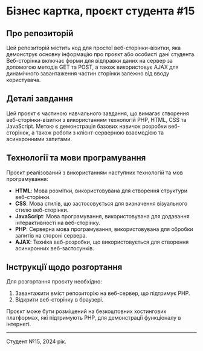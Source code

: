 # Бізнес картка, проєкт студента #15

## Про репозиторій

Цей репозиторій містить код для простої веб-сторінки-візитки, яка демонструє основну інформацію про проєкт або особисті дані студента. Веб-сторінка включає форми для відправки даних на сервер за допомогою методів GET та POST, а також використовує AJAX для динамічного завантаження частин сторінки залежно від вводу користувача.

## Деталі завдання

Цей проєкт є частиною навчального завдання, що вимагає створення веб-сторінки-візитки з використанням технологій PHP, HTML, CSS та JavaScript. Метою є демонстрація базових навичок розробки веб-сторінок, а також роботи з клієнт-серверною взаємодією та асинхронними запитами.

## Технології та мови програмування

Проєкт реалізований з використанням наступних технологій та мов програмування:

- **HTML**: Мова розмітки, використовувана для створення структури веб-сторінки.
- **CSS**: Мова стилів, що застосовується для визначення візуального стилю веб-сторінки.
- **JavaScript**: Мова програмування, використовувана для додавання інтерактивності на веб-сторінку.
- **PHP**: Серверна мова програмування, використовувана для обробки запитів на стороні сервера.
- **AJAX**: Техніка веб-розробки, що використовується для створення асинхронних веб-застосунків.

## Інструкції щодо розгортання

Для розгортання проєкту необхідно:

1. Завантажити вміст репозиторію на веб-сервер, що підтримує PHP.
2. Відкрити веб-сторінку в браузері.

Проєкт може бути розміщений на безкоштовних хостингових платформах, які підтримують PHP, для демонстрації функціоналу в інтернеті.

---

Студент №15, 2024 рік.
